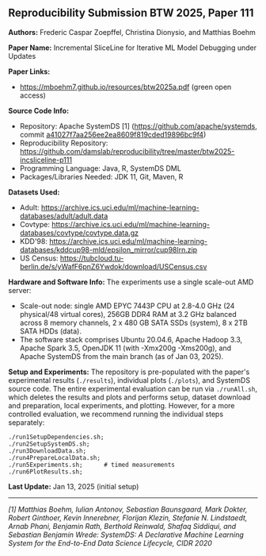 ## Reproducibility Submission BTW 2025, Paper 111

**Authors:** Frederic Caspar Zoepffel, Christina Dionysio, and Matthias Boehm

**Paper Name:** Incremental SliceLine for Iterative ML Model Debugging under Updates

**Paper Links:**
 * <https://mboehm7.github.io/resources/btw2025a.pdf> (green open access)

**Source Code Info:**
 * Repository: Apache SystemDS [1] (<https://github.com/apache/systemds>, commit [a41027f7aa256ee2ea8609f819cded19896bc9f4](https://github.com/apache/systemds/commit/a41027f7aa256ee2ea8609f819cded19896bc9f4))
 * Reproducibility Repository: <https://github.com/damslab/reproducibility/tree/master/btw2025-incsliceline-p111>
 * Programming Language: Java, R, SystemDS DML
 * Packages/Libraries Needed: JDK 11, Git, Maven, R

**Datasets Used:**
 * Adult: <https://archive.ics.uci.edu/ml/machine-learning-databases/adult/adult.data>
 * Covtype: <https://archive.ics.uci.edu/ml/machine-learning-databases/covtype/covtype.data.gz>
 * KDD'98: <https://archive.ics.uci.edu/ml/machine-learning-databases/kddcup98-mld/epsilon_mirror/cup98lrn.zip>
 * US Census: <https://tubcloud.tu-berlin.de/s/yWafF6pnZ6Ywdok/download/USCensus.csv>

**Hardware and Software Info:** The experiments use a single scale-out AMD server:
 * Scale-out node: single AMD EPYC 7443P CPU at 2.8-4.0 GHz (24 physical/48 virtual cores), 256GB DDR4 RAM at 3.2 GHz balanced across 8 memory channels, 2 x 480 GB SATA SSDs (system), 8 x 2TB SATA HDDs (data).
 * The software stack comprises Ubuntu 20.04.6, Apache Hadoop 3.3, Apache Spark 3.5, OpenJDK 11 (with -Xmx200g -Xms200g), and Apache SystemDS from the main branch (as of Jan 03, 2025).

**Setup and Experiments:** The repository is pre-populated with the paper's experimental results (`./results`), individual plots (`./plots`), and SystemDS source code. The entire experimental evaluation can be run via `./runAll.sh`, which deletes the results and plots and performs setup, dataset download and preparation, local experiments, and plotting. However, for a more controlled evaluation, we recommend running the individual steps separately:

    ./run1SetupDependencies.sh;
    ./run2SetupSystemDS.sh;
    ./run3DownloadData.sh;
    ./run4PrepareLocalData.sh;
    ./run5Experiments.sh;      # timed measurements
    ./run6PlotResults.sh;

**Last Update:** Jan 13, 2025 (initial setup)

----

*[1] Matthias Boehm, Iulian Antonov, Sebastian Baunsgaard, Mark Dokter, Robert Ginthoer, Kevin Innerebner, Florijan Klezin, Stefanie N. Lindstaedt, Arnab Phani, Benjamin Rath, Berthold Reinwald, Shafaq Siddiqui, and Sebastian Benjamin Wrede: SystemDS: A Declarative Machine Learning System for the End-to-End Data Science Lifecycle, CIDR 2020*
